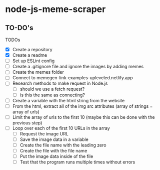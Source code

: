 # node-js-meme-scraper

## TO-DO's

TODOs

- [x] Create a repository
- [x] Create a readme
- [ ] Set up ESLint config
- [ ] Create a .gitignore file and ignore the images by adding memes
- [ ] Create the memes folder
- [ ] Connect to memegen-link-examples-upleveled.netlify.app
- [ ] Research methods to make request in Node.js
  - [ ] should we use a fetch request?
  - [ ] is this the same as connecting?
- [ ] Create a variable with the html string from the website
- [ ] From the html, extract all of the img src attributes (array of strings = array of urls)
- [ ] Limit the array of urls to the first 10 (maybe this can be done with the previous step)
- [ ] Loop over each of the first 10 URLs in the array
  - [ ] Request the image URL
  - [ ] Save the image data in a variable
  - [ ] Create the file name with the leading zero
  - [ ] Create the file with the file name
  - [ ] Put the image data inside of the file
  - [ ] Test that the program runs multiple times without errors
